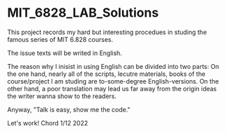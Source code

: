 # MIT_6828_LAB_Solutions


This project records my hard but interesting procedues in studing the famous series of MIT 6.828 courses.

The issue texts will be writed in English.

The reason why I inisist in using English can be divided into two parts: 
On the one hand, nearly all of the scripts, lecutre materials, books of the course/project I am studing
are to-some-degree English-versions. On the other hand, a poor translation may lead us far away from the origin ideas the 
writer wanna show to the readers.

Anyway, "Talk is easy, show me the code."

Let's work!
Chord
1/12 2022
